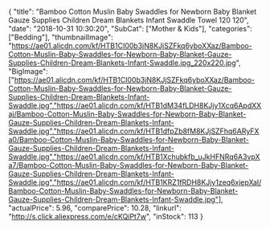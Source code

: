{
	"title": "Bamboo Cotton Muslin Baby Swaddles for Newborn Baby Blanket Gauze Supplies Children Dream Blankets Infant Swaddle Towel 120 120",
	"date": "2018-10-31 10:30:20",
	"SubCat": ["Mother & Kids"],
	"categories": ["Bedding"],
	"thumbnailImage": "https://ae01.alicdn.com/kf/HTB1CI00b3jN8KJjSZFkq6yboXXaz/Bamboo-Cotton-Muslin-Baby-Swaddles-for-Newborn-Baby-Blanket-Gauze-Supplies-Children-Dream-Blankets-Infant-Swaddle.jpg_220x220.jpg",
	"BigImage": ["https://ae01.alicdn.com/kf/HTB1CI00b3jN8KJjSZFkq6yboXXaz/Bamboo-Cotton-Muslin-Baby-Swaddles-for-Newborn-Baby-Blanket-Gauze-Supplies-Children-Dream-Blankets-Infant-Swaddle.jpg","https://ae01.alicdn.com/kf/HTB1dM34fLDH8KJjy1Xcq6ApdXXaj/Bamboo-Cotton-Muslin-Baby-Swaddles-for-Newborn-Baby-Blanket-Gauze-Supplies-Children-Dream-Blankets-Infant-Swaddle.jpg","https://ae01.alicdn.com/kf/HTB1dfpZb8fM8KJjSZFhq6ARyFXa0/Bamboo-Cotton-Muslin-Baby-Swaddles-for-Newborn-Baby-Blanket-Gauze-Supplies-Children-Dream-Blankets-Infant-Swaddle.jpg","https://ae01.alicdn.com/kf/HTB1Xchubkfb_uJkHFNRq6A3vpXa7/Bamboo-Cotton-Muslin-Baby-Swaddles-for-Newborn-Baby-Blanket-Gauze-Supplies-Children-Dream-Blankets-Infant-Swaddle.jpg","https://ae01.alicdn.com/kf/HTB1KRZ1fRDH8KJjy1zeq6xjepXal/Bamboo-Cotton-Muslin-Baby-Swaddles-for-Newborn-Baby-Blanket-Gauze-Supplies-Children-Dream-Blankets-Infant-Swaddle.jpg"],
	"actualPrice": 5.96,
	"comparePrice": 10.28,
	"linkurl": "http://s.click.aliexpress.com/e/cKQiPt7w",
	"inStock": 113
}
